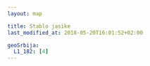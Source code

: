 ```yaml
---
layout: map

title: Stablo jasike
last_modified_at: 2018-05-20T16:01:52+02:00

geoSrbija:
  L1_182: [4]
---
```

